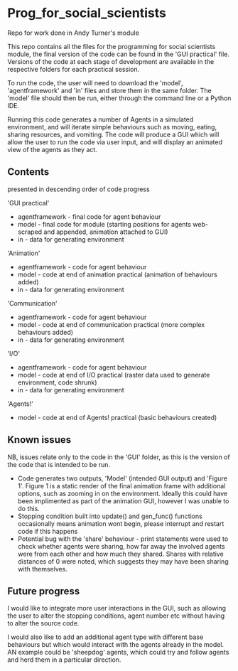 # Prog_for_social_scientists
Repo for work done in Andy Turner's module

This repo contains all the files for the programming for social scientists module, the final version of the code can be found in the 'GUI practical' file. Versions of the code at each stage of development are available in the respective folders for each practical session. 

To run the code, the user will need to download the 'model', 'agentframework' and 'in' files and store them in the same folder. The 'model' file should then be run, either through the command line or a Python IDE.  

Running this code generates a number of Agents in a simulated environment, and will iterate simple behaviours such as moving, eating, sharing resources, and vomiting. The code will produce a GUI which will allow the user to run the code via user input, and will display an animated view of the agents as they act. 

## Contents

presented in descending order of code progress

'GUI practical'
* agentframework - final code for agent behaviour
* model - final code for module (starting positions for agents web-scraped and appended, animation attached to GUI)
* in - data for generating environment

'Animation'
* agentframework - code for agent behaviour
* model - code at end of animation practical (animation of behaviours added)
* in - data for generating environment

'Communication'
* agentframework - code for agent behaviour
* model - code at end of communication practical (more complex behaviours added)
* in - data for generating environment

'I/O'
* agentframework - code for agent behaviour
* model - code at end of I/O practical (raster data used to generate environment, code shrunk)
* in - data for generating environment

'Agents!'
* model - code at end of Agents! practical (basic behaviours created)

## Known issues

NB, issues relate only to the code in the 'GUI' folder, as this is the version of the code that is intended to be run. 

* Code generates two outputs, 'Model' (intended GUI output) and 'Figure 1'. Figure 1 is a static render of the final animation frame with additional options, such as zooming in on the environment. Ideally this could have been implimented as part of the animation GUI, however I was unable to do this. 
* Stopping condition built into update() and gen_func() functions occasionally means animation wont begin, please interrupt and restart code if this happens
* Potential bug with the 'share' behaviour - print statements were used to check whether agents were sharing, how far away the involved agents were from each other and how much they shared. Shares with relative distances of 0 were noted, which suggests they may have been sharing with themselves. 

## Future progress

I would like to integrate more user interactions in the GUI, such as allowing the user to alter the stopping conditions, agent number etc without having to alter the source code. 

I would also like to add an additional agent type with different base behaviours but which would interact with the agents already in the model. AN example could be 'sheepdog' agents, which could try and follow agents and herd them in a particular direction. 
